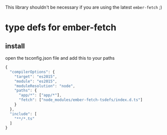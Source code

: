 This library shouldn't be necessary if you are using the latest `ember-fetch`  ;)

# type defs for ember-fetch

## install

open the tsconfig.json file and add this to your paths

```js
{
  "compilerOptions": {
    "target": "es2015",
    "module": "es2015",
    "moduleResolution": "node",
    "paths": {
      "app/*": ["app/*"],
      "fetch": ["node_modules/ember-fetch-tsdefs/index.d.ts"]
    }
  },
  "include": [
    "**/*.ts"
  ]
}
```

